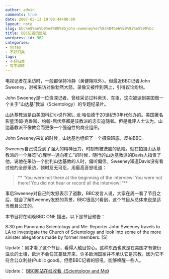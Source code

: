```yaml
---
author: admin
comments: true
date: 2007-05-13 19:09:44+00:00
layout: note
slug: bbc%e8%ae%b0%e8%80%85john-sweeney%e7%9a%84%e6%80%92%e5%90%bc
title: BBC记者的怒吼
wordpress_id: 962
categories:
- notes
- 不好归类
tags:
- 不好归类
- 写不如转
---
```


电视记者在采访时，一般都保持冷静（黄健翔除外）。但最近BBC记者John Sweeney，对被采访对象勃然大怒，录像又被传到网上，引得议论纷纷。

John Sweeney是一位资深记者，曾经采访过科索沃、车臣，这次被派到美国做一个关于“山达基”教派（Scientology）的专题纪录片。

山达基教派是由美国科幻小说作家L. 龙·哈伯德于20世纪50年代创办的。美国著名影星汤姆·克鲁斯、约翰-屈伏塔都是该教派的忠实追随者。但是批评人士认为，山达基教派不像教会而更像一个强迫性的商业组织。

John Sweeney采访的时候，山达基也组织了一个摄像班底，反拍BBC。

Sweeney自己说受到了强大的精神压力，时刻有被洗脑的危险。就在拍摄山达基教派的一个展览“心理学--通向死亡”的时候，随行的山达基教派的Davis人指责了他，说他在采访一个批判山达基教的人时，偏听偏信。Sweeney知道Davis没有看过他的全部采访，顿时忍无可忍，用最高音怒吼道：




<blockquote>**
'You were not there at the beginning of the interview! You were not there! You did not hear or record all the interview! '**</blockquote>





事后Sweeney对自己的发怒表示了道歉，BBC发言人说，大家在周一看了节目之后，就会了解Sweeney发怒的背景，BBC很高兴看到，这个节目从总体来说是适当而且公正的。

本节目将在明晚BBC ONE 播出，以下是节目预告：

 8:30 pm
	  	Panorama
Scientology and Me: Reporter John Sweeney travels to LA to investigate the Church of Scientology and look into some of the more sinister allegations made by former members. [S]

Update：刚才看了这个节目，看得人触目惊心。这种东西也就是在美国才有繁衍滋长的土壤，欧洲不会任其蔓延开来，许多欧洲国家并不承认它是宗教，因为它不符合公众利益(Public good)。但愿BBC记者的怒吼，能够唤醒一些人。

Update： [BBC网站在线收看《Scientology and Me》](http://news.bbc.co.uk/player/nol/newsid_4120000/newsid_4124500/4124514.stm?bw=nb&mp=rm)
